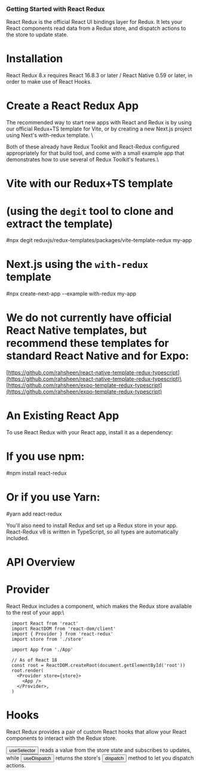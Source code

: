 ### Getting Started with React Redux
React Redux is the official React UI bindings layer for Redux. It lets your React components read data from a Redux store, and dispatch actions to the store to update state.

# Installation
React Redux 8.x requires React 16.8.3 or later / React Native 0.59 or later, in order to make use of React Hooks.

# Create a React Redux App
The recommended way to start new apps with React and Redux is by using our official Redux+TS template for Vite, or by creating a new Next.js project using Next's with-redux template. \

Both of these already have Redux Toolkit and React-Redux configured appropriately for that build tool, and come with a small example app that demonstrates how to use several of Redux Toolkit's features.\
# Vite with our Redux+TS template
# (using the `degit` tool to clone and extract the template)
#npx degit reduxjs/redux-templates/packages/vite-template-redux my-app

# Next.js using the `with-redux` template
#npx create-next-app --example with-redux my-app

# We do not currently have official React Native templates, but recommend these templates for standard React Native and for Expo:

[https://github.com/rahsheen/react-native-template-redux-typescript](https://github.com/rahsheen/react-native-template-redux-typescript)\
[https://github.com/rahsheen/expo-template-redux-typescript](https://github.com/rahsheen/expo-template-redux-typescript)

# An Existing React App

To use React Redux with your React app, install it as a dependency:

# If you use npm:
#npm install react-redux

# Or if you use Yarn:
#yarn add react-redux

You'll also need to install Redux and set up a Redux store in your app.\
React-Redux v8 is written in TypeScript, so all types are automatically included.
# API Overview
# Provider
React Redux includes a <Provider /> component, which makes the Redux store available to the rest of your app:\

      import React from 'react'
      import ReactDOM from 'react-dom/client'
      import { Provider } from 'react-redux'
      import store from './store'
      
      import App from './App'
      
      // As of React 18
      const root = ReactDOM.createRoot(document.getElementById('root'))
      root.render(
        <Provider store={store}>
          <App />
        </Provider>,
      )
# Hooks
React Redux provides a pair of custom React hooks that allow your React components to interact with the Redux store.

<button>useSelector</button> reads a value from the store state and subscribes to updates, while <button>useDispatch</button>  returns the store's <button> dispatch</button>  method to let you dispatch actions.
